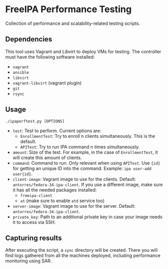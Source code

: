 # FreeIPA Performance Testing

Collection of performance and scalability-related testing scripts.

## Dependencies

This tool uses Vagrant and Libvirt to deploy VMs for testing.
The controller must have the following software installed:

* `vagrant`
* `ansible`
* `libvirt`
* `vagrant-libvirt` (vagrant plugin)
* `git`
* `rsync`

## Usage

`./ipaperftest.py [OPTIONS]`

* `test`: Test to perform. Current options are:
  * `EnrollmentTest`: Try to enroll n clients simultaneously. This is the default.
  * `APITest`: Try to run IPA command n times simultaneously.
* `amount`: Size of the test. For example, in the case of `EnrollmentTest`, it will create this amount of clients. 
* `command`: Command to run. Only relevant when using `APITest`. Use `{id}` for getting an unique ID into the command. Example: `ipa user-add user{id}`.
* `client-image`: Vagrant image to use for the clients. Default: `antorres/fedora-34-ipa-client`. If you use a different image, make sure it has all the needed packages installed:
    * `freeipa-client`
    * `at` (make sure to enable `atd` service too)
* `server-image`: Vagrant image to use for the server. Default: `antorres/fedora-34-ipa-client`.
* `private_key`: Path to an additional private key in case your image needs it to access via SSH.

## Capturing results

After executing the script, a `sync` directory will be created. There you will find logs gathered from all the machines deployed, including performance monitoring using SAR.
